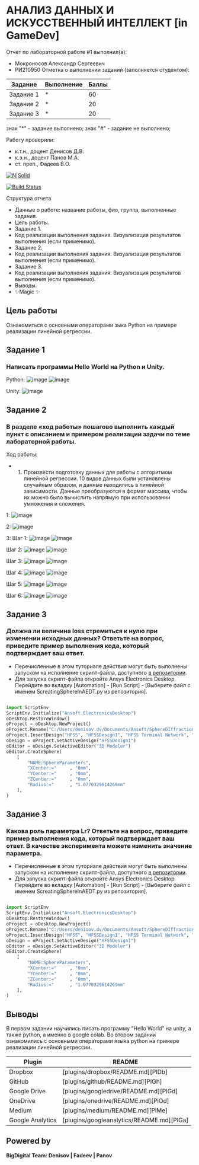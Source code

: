 # АНАЛИЗ ДАННЫХ И ИСКУССТВЕННЫЙ ИНТЕЛЛЕКТ [in GameDev]
Отчет по лабораторной работе #1 выполнил(а):
- Мокроносов Александр Сергеевич
- РИ210950
Отметка о выполнении заданий (заполняется студентом):

| Задание | Выполнение | Баллы |
| ------ | ------ | ------ |
| Задание 1 | * | 60 |
| Задание 2 | * | 20 |
| Задание 3 | * | 20 |

знак "*" - задание выполнено; знак "#" - задание не выполнено;

Работу проверили:
- к.т.н., доцент Денисов Д.В.
- к.э.н., доцент Панов М.А.
- ст. преп., Фадеев В.О.

[![N|Solid](https://cldup.com/dTxpPi9lDf.thumb.png)](https://nodesource.com/products/nsolid)

[![Build Status](https://travis-ci.org/joemccann/dillinger.svg?branch=master)](https://travis-ci.org/joemccann/dillinger)

Структура отчета

- Данные о работе: название работы, фио, группа, выполненные задания.
- Цель работы.
- Задание 1.
- Код реализации выполнения задания. Визуализация результатов выполнения (если применимо).
- Задание 2.
- Код реализации выполнения задания. Визуализация результатов выполнения (если применимо).
- Задание 3.
- Код реализации выполнения задания. Визуализация результатов выполнения (если применимо).
- Выводы.
- ✨Magic ✨

## Цель работы
Ознакомиться с основными операторами зыка Python на примере реализации линейной регрессии.

## Задание 1
### Написать программы Hello World на Python и Unity. 

Python:
![image](https://user-images.githubusercontent.com/113508468/192731093-2398b509-0e72-4dc5-b73a-56556db99698.png)
![image](https://user-images.githubusercontent.com/113508468/192731114-6ee36c9d-4207-4a9e-87c0-a34171633713.png)

Unity:
![image](https://user-images.githubusercontent.com/113508468/192731201-81fea6ab-52ad-46fb-9942-cc9fa90bdf9e.png)

## Задание 2
### В разделе «ход работы» пошагово выполнить каждый пункт с описанием и примером реализации задачи по теме лабораторной работы.

Ход работы:
- 1.	Произвести подготовку данных для работы с алгоритмом линейной регрессии. 10 видов данных были установлены случайным образом, и данные находились в линейной зависимости. Данные преобразуются в формат массива, чтобы их можно было вычислить напрямую при использовании умножения и сложения.

 1:
 ![image](https://user-images.githubusercontent.com/113508468/192731718-3d4099ca-6228-482d-b504-b1c5e2aa10f3.png)

 2:
 ![image](https://user-images.githubusercontent.com/113508468/192732091-445f14f9-bbd9-4f26-b4db-eb059d4a2b2f.png)

 3:
 Шаг 1:
 ![image](https://user-images.githubusercontent.com/113508468/192732242-daf9a0bd-60e3-47a4-94c6-9502c1e8af4d.png)
 ![image](https://user-images.githubusercontent.com/113508468/192732257-d0bd732e-1253-48b9-b459-834a7346000c.png)

 Шаг 2:
 ![image](https://user-images.githubusercontent.com/113508468/192732314-8433d0bb-facd-43ac-bd1f-5737e6f5a643.png)
 ![image](https://user-images.githubusercontent.com/113508468/192732334-3befa9b2-f64e-48e9-8c7e-ae7efc293c23.png)

 Шаг 3:
 ![image](https://user-images.githubusercontent.com/113508468/192732435-0a367528-7367-4c42-87a4-6ddef0128df6.png)
 ![image](https://user-images.githubusercontent.com/113508468/192732456-55c364dd-850f-4499-99ec-7ba8c82922cb.png)

 Шаг 4:
 ![image](https://user-images.githubusercontent.com/113508468/192732513-6f0fe776-f034-458f-b681-a322e7765824.png)
 ![image](https://user-images.githubusercontent.com/113508468/192732553-5669f94b-fafe-40f5-bae7-95a2b0f28d78.png)
 
 Шаг 5:
 ![image](https://user-images.githubusercontent.com/113508468/192732577-7c4fb657-21ee-4412-8394-272c61b9bdf6.png)
 ![image](https://user-images.githubusercontent.com/113508468/192732595-ebad0c91-d4af-4dcf-b335-9c9bdd8c1aeb.png)

 Шаг 6:
 ![image](https://user-images.githubusercontent.com/113508468/192732650-19500738-28bb-4e85-ab4c-8f9c5e1267fe.png)
 ![image](https://user-images.githubusercontent.com/113508468/192732681-c65d8885-3cba-4a16-8b83-d3c53b95765a.png)


## Задание 3
### Должна ли величина loss стремиться к нулю при изменении исходных данных? Ответьте на вопрос, приведите пример выполнения кода, который подтверждает ваш ответ.

- Перечисленные в этом туториале действия могут быть выполнены запуском на исполнение скрипт-файла, доступного [в репозитории](https://github.com/Den1sovDm1triy/hfss-scripting/blob/main/ScreatingSphereInAEDT.py).
- Для запуска скрипт-файла откройте Ansys Electronics Desktop. Перейдите во вкладку [Automation] - [Run Script] - [Выберите файл с именем ScreatingSphereInAEDT.py из репозитория].

```py

import ScriptEnv
ScriptEnv.Initialize("Ansoft.ElectronicsDesktop")
oDesktop.RestoreWindow()
oProject = oDesktop.NewProject()
oProject.Rename("C:/Users/denisov.dv/Documents/Ansoft/SphereDIffraction.aedt", True)
oProject.InsertDesign("HFSS", "HFSSDesign1", "HFSS Terminal Network", "")
oDesign = oProject.SetActiveDesign("HFSSDesign1")
oEditor = oDesign.SetActiveEditor("3D Modeler")
oEditor.CreateSphere(
	[
		"NAME:SphereParameters",
		"XCenter:="		, "0mm",
		"YCenter:="		, "0mm",
		"ZCenter:="		, "0mm",
		"Radius:="		, "1.0770329614269mm"
	], 
)

```

## Задание 3
### Какова роль параметра Lr? Ответьте на вопрос, приведите пример выполнения кода, который подтверждает ваш ответ. В качестве эксперимента можете изменить значение параметра.

- Перечисленные в этом туториале действия могут быть выполнены запуском на исполнение скрипт-файла, доступного [в репозитории](https://github.com/Den1sovDm1triy/hfss-scripting/blob/main/ScreatingSphereInAEDT.py).
- Для запуска скрипт-файла откройте Ansys Electronics Desktop. Перейдите во вкладку [Automation] - [Run Script] - [Выберите файл с именем ScreatingSphereInAEDT.py из репозитория].

```py

import ScriptEnv
ScriptEnv.Initialize("Ansoft.ElectronicsDesktop")
oDesktop.RestoreWindow()
oProject = oDesktop.NewProject()
oProject.Rename("C:/Users/denisov.dv/Documents/Ansoft/SphereDIffraction.aedt", True)
oProject.InsertDesign("HFSS", "HFSSDesign1", "HFSS Terminal Network", "")
oDesign = oProject.SetActiveDesign("HFSSDesign1")
oEditor = oDesign.SetActiveEditor("3D Modeler")
oEditor.CreateSphere(
	[
		"NAME:SphereParameters",
		"XCenter:="		, "0mm",
		"YCenter:="		, "0mm",
		"ZCenter:="		, "0mm",
		"Radius:="		, "1.0770329614269mm"
	], 
)

```

## Выводы

В первом задании научились писать программу "Hello World" на unity, а также python, а именно в google colab.
Во втором задании ознакомились с основными операторами языка python на примере реализации линейной регрессии.

| Plugin | README |
| ------ | ------ |
| Dropbox | [plugins/dropbox/README.md][PlDb] |
| GitHub | [plugins/github/README.md][PlGh] |
| Google Drive | [plugins/googledrive/README.md][PlGd] |
| OneDrive | [plugins/onedrive/README.md][PlOd] |
| Medium | [plugins/medium/README.md][PlMe] |
| Google Analytics | [plugins/googleanalytics/README.md][PlGa] |

## Powered by

**BigDigital Team: Denisov | Fadeev | Panov**
